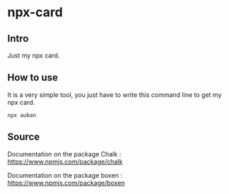 # npx-card

## Intro

Just my npx card.

## How to use

It is a very simple tool, you just have to write this command line to get my npx card.

```npx auban```


## Source

Documentation on the package Chalk :
<https://www.npmjs.com/package/chalk>

Documentation on the package boxen :
<https://www.npmjs.com/package/boxen>
